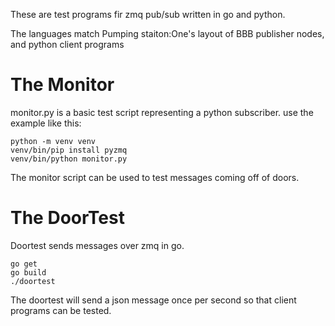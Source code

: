 These are test programs fir  zmq pub/sub written in go and python.

The languages match Pumping staiton:One's layout of BBB publisher nodes, and
python client programs


The Monitor
===========

monitor.py is a basic test script representing a python subscriber. use the 
example like this:

    python -m venv venv
    venv/bin/pip install pyzmq
    venv/bin/python monitor.py

The monitor script can be used to test messages coming off of doors.


The DoorTest
============

Doortest sends messages over zmq in go.

    go get
    go build
    ./doortest

The doortest will send a json message once per second so that client programs
can be tested.
